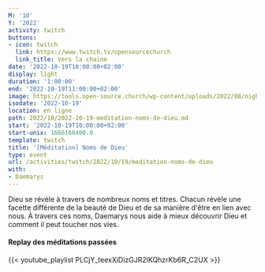```yaml
---
M: '10'
Y: '2022'
activity: twitch
buttons:
- icon: twitch
  link: https://www.twitch.tv/opensourcechurch
  link_title: Vers la chaine
date: '2022-10-19T10:00:00+02:00'
display: light
duration: '1:00:00'
end: '2022-10-19T11:00:00+02:00'
image: https://tools.open-source.church/wp-content/uploads/2022/08/night-sky-osc-noms-de-dieu.jpg
isodate: '2022-10-19'
location: en ligne
path: 2022/10/2022-10-19-meditation-noms-de-dieu.md
start: '2022-10-19T10:00:00+02:00'
start-unix: 1666166400.0
template: twitch
title: '[Méditation] Noms de Dieu'
type: event
url: /activities/twitch/2022/10/19/meditation-noms-de-dieu
with:
- Daemarys
---
```

Dieu se révèle à travers de nombreux noms et titres. Chacun révèle une facette différente de la beauté de Dieu et de sa manière d'être en lien avec nous. À travers ces noms, Daemarys nous aide à mieux découvrir Dieu et comment il peut toucher nos vies.


#### Replay des méditations passées

{{< youtube_playlist PLCjY_teexXiDizGJR2lKQhzrKb6R_C2UX >}}